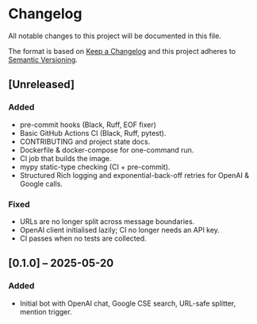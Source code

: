 # Changelog

All notable changes to this project will be documented in this file.

The format is based on [Keep a Changelog](https://keepachangelog.com/en/1.1.0/)
and this project adheres to [Semantic Versioning](https://semver.org/spec/v2.0.0.html).

## [Unreleased]
### Added
- pre-commit hooks (Black, Ruff, EOF fixer)
- Basic GitHub Actions CI (Black, Ruff, pytest).
- CONTRIBUTING and project state docs.
- Dockerfile & docker-compose for one-command run.
- CI job that builds the image.
- mypy static-type checking (CI + pre-commit).
- Structured Rich logging and exponential-back-off retries for OpenAI & Google calls.
### Fixed
- URLs are no longer split across message boundaries.
- OpenAI client initialised lazily; CI no longer needs an API key.
- CI passes when no tests are collected.

## [0.1.0] – 2025-05-20
### Added
- Initial bot with OpenAI chat, Google CSE search, URL-safe splitter, mention trigger.
